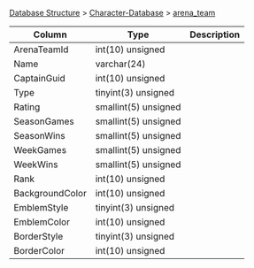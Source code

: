 [Database Structure](Database-Structure) > [Character-Database](Character-Database) > [arena_team](arena_team)

Column | Type | Description
--- | --- | ---
ArenaTeamId | int(10) unsigned | 
Name | varchar(24) | 
CaptainGuid | int(10) unsigned | 
Type | tinyint(3) unsigned | 
Rating | smallint(5) unsigned | 
SeasonGames | smallint(5) unsigned | 
SeasonWins | smallint(5) unsigned | 
WeekGames | smallint(5) unsigned | 
WeekWins | smallint(5) unsigned | 
Rank | int(10) unsigned | 
BackgroundColor | int(10) unsigned | 
EmblemStyle | tinyint(3) unsigned | 
EmblemColor | int(10) unsigned | 
BorderStyle | tinyint(3) unsigned | 
BorderColor | int(10) unsigned | 
